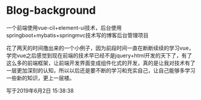 # Blog-background
一个前端使用vue-cil+element-ui技术，后台使用springboot+mybatis+springmvc技术写的博客后台管理项目

花了两天的时间撸出来的一个小例子，因为前段时间一直在断断续续的学习vue，学完vue之后感觉到现在前端的技术早已经不是jquery+html开发的天下了，有了这么多的前端框架，让前端开发界面变成组件化式的开发，真的是让我对技术有了一层更加深刻的认知，所以以后还是要不断的学习和充实自己，让自己能够多学习一些新的知识，更上一层楼。

写于2019年6月2日 15:38:38
